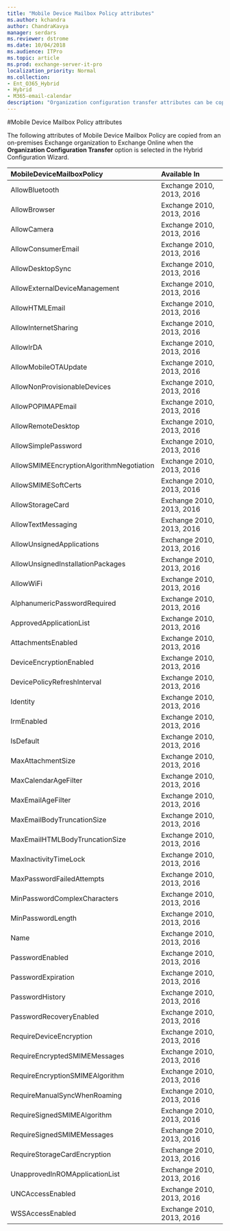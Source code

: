 ```yaml
---
title: "Mobile Device Mailbox Policy attributes"
ms.author: kchandra
author: ChandraKavya
manager: serdars
ms.reviewer: dstrome
ms.date: 10/04/2018
ms.audience: ITPro
ms.topic: article
ms.prod: exchange-server-it-pro
localization_priority: Normal
ms.collection:
- Ent_O365_Hybrid
- Hybrid
- M365-email-calendar
description: "Organization configuration transfer attributes can be copied by the Hybrid Configuration Wizard from your on-premises organization to Exchange Online to help simplify your hybrid deployment"
---
```


#Mobile Device Mailbox Policy attributes

 The following attributes of Mobile Device Mailbox Policy are copied from an on-premises Exchange organization to Exchange Online when the **Organization Configuration Transfer** option is selected in the Hybrid Configuration Wizard.

|**MobileDeviceMailboxPolicy**  |**Available In**  |
|:-----|:-----|
| AllowBluetooth   | Exchange 2010, 2013, 2016   |
| AllowBrowser   | Exchange 2010, 2013, 2016   |
| AllowCamera   | Exchange 2010, 2013, 2016   |
| AllowConsumerEmail   | Exchange 2010, 2013, 2016   |
| AllowDesktopSync   | Exchange 2010, 2013, 2016   |
| AllowExternalDeviceManagement   | Exchange 2010, 2013, 2016   |
| AllowHTMLEmail   | Exchange 2010, 2013, 2016   |
| AllowInternetSharing   | Exchange 2010, 2013, 2016   |
| AllowIrDA   | Exchange 2010, 2013, 2016   |
| AllowMobileOTAUpdate   | Exchange 2010, 2013, 2016   |
| AllowNonProvisionableDevices   | Exchange 2010, 2013, 2016   |
| AllowPOPIMAPEmail   | Exchange 2010, 2013, 2016   |
| AllowRemoteDesktop   | Exchange 2010, 2013, 2016   |
| AllowSimplePassword   | Exchange 2010, 2013, 2016   |
| AllowSMIMEEncryptionAlgorithmNegotiation   | Exchange 2010, 2013, 2016   |
| AllowSMIMESoftCerts   | Exchange 2010, 2013, 2016   |
| AllowStorageCard   | Exchange 2010, 2013, 2016   |
| AllowTextMessaging   | Exchange 2010, 2013, 2016   |
| AllowUnsignedApplications   | Exchange 2010, 2013, 2016   |
| AllowUnsignedInstallationPackages   | Exchange 2010, 2013, 2016   |
| AllowWiFi   | Exchange 2010, 2013, 2016   |
| AlphanumericPasswordRequired   | Exchange 2010, 2013, 2016   |
| ApprovedApplicationList   | Exchange 2010, 2013, 2016   |
| AttachmentsEnabled   | Exchange 2010, 2013, 2016   |
| DeviceEncryptionEnabled   | Exchange 2010, 2013, 2016   |
| DevicePolicyRefreshInterval   | Exchange 2010, 2013, 2016   |
| Identity   | Exchange 2010, 2013, 2016   |
| IrmEnabled   | Exchange 2010, 2013, 2016   |
| IsDefault   | Exchange 2010, 2013, 2016   |
| MaxAttachmentSize   | Exchange 2010, 2013, 2016   |
| MaxCalendarAgeFilter   | Exchange 2010, 2013, 2016   |
| MaxEmailAgeFilter   | Exchange 2010, 2013, 2016   |
| MaxEmailBodyTruncationSize   | Exchange 2010, 2013, 2016   |
| MaxEmailHTMLBodyTruncationSize   | Exchange 2010, 2013, 2016   |
| MaxInactivityTimeLock   | Exchange 2010, 2013, 2016   |
| MaxPasswordFailedAttempts   | Exchange 2010, 2013, 2016   |
| MinPasswordComplexCharacters   | Exchange 2010, 2013, 2016   |
| MinPasswordLength   | Exchange 2010, 2013, 2016   |
| Name   | Exchange 2010, 2013, 2016   |
| PasswordEnabled   | Exchange 2010, 2013, 2016   |
| PasswordExpiration   | Exchange 2010, 2013, 2016   |
| PasswordHistory   | Exchange 2010, 2013, 2016   |
| PasswordRecoveryEnabled   | Exchange 2010, 2013, 2016   |
| RequireDeviceEncryption   | Exchange 2010, 2013, 2016   |
| RequireEncryptedSMIMEMessages   | Exchange 2010, 2013, 2016   |
| RequireEncryptionSMIMEAlgorithm   | Exchange 2010, 2013, 2016   |
| RequireManualSyncWhenRoaming   | Exchange 2010, 2013, 2016   |
| RequireSignedSMIMEAlgorithm   | Exchange 2010, 2013, 2016   |
| RequireSignedSMIMEMessages   | Exchange 2010, 2013, 2016   |
| RequireStorageCardEncryption   | Exchange 2010, 2013, 2016   |
| UnapprovedInROMApplicationList   | Exchange 2010, 2013, 2016   |
| UNCAccessEnabled   | Exchange 2010, 2013, 2016   |
| WSSAccessEnabled   | Exchange 2010, 2013, 2016   |
